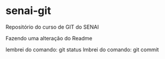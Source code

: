 # senai-git
Repositório do curso de GIT do SENAI


Fazendo uma alteração do Readme

lembrei do comando: git status
lmbrei do comando: git commit
